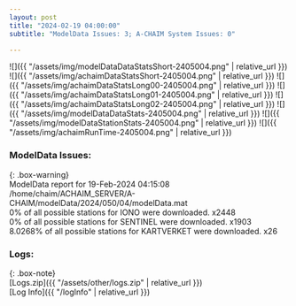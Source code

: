 ```yaml
---
layout: post
title: "2024-02-19 04:00:00"
subtitle: "ModelData Issues: 3; A-CHAIM System Issues: 0"

---
```


![]({{ "/assets/img/modelDataDataStatsShort-2405004.png" | relative_url }})
![]({{ "/assets/img/achaimDataStatsShort-2405004.png" | relative_url }})
![]({{ "/assets/img/achaimDataStatsLong00-2405004.png" | relative_url }})
![]({{ "/assets/img/achaimDataStatsLong01-2405004.png" | relative_url }})
![]({{ "/assets/img/achaimDataStatsLong02-2405004.png" | relative_url }})
![]({{ "/assets/img/modelDataDataStats-2405004.png" | relative_url }})
![]({{ "/assets/img/modelDataStationStats-2405004.png" | relative_url }})
![]({{ "/assets/img/achaimRunTime-2405004.png" | relative_url }})


### ModelData Issues:  
  
{: .box-warning}  
 ModelData report for 19-Feb-2024 04:15:08   
 /home/chaim/ACHAIM_SERVER/A-CHAIM/modelData/2024/050/04/modelData.mat   
 0% of all possible stations for IONO were downloaded. x2448   
 0% of all possible stations for SENTINEL were downloaded. x1903   
 8.0268% of all possible stations for KARTVERKET were downloaded. x26   
  


### Logs:  
  
{: .box-note}  
[Logs.zip]({{ "/assets/other/logs.zip" | relative_url }})  
[Log Info]({{ "/logInfo" | relative_url }})  

